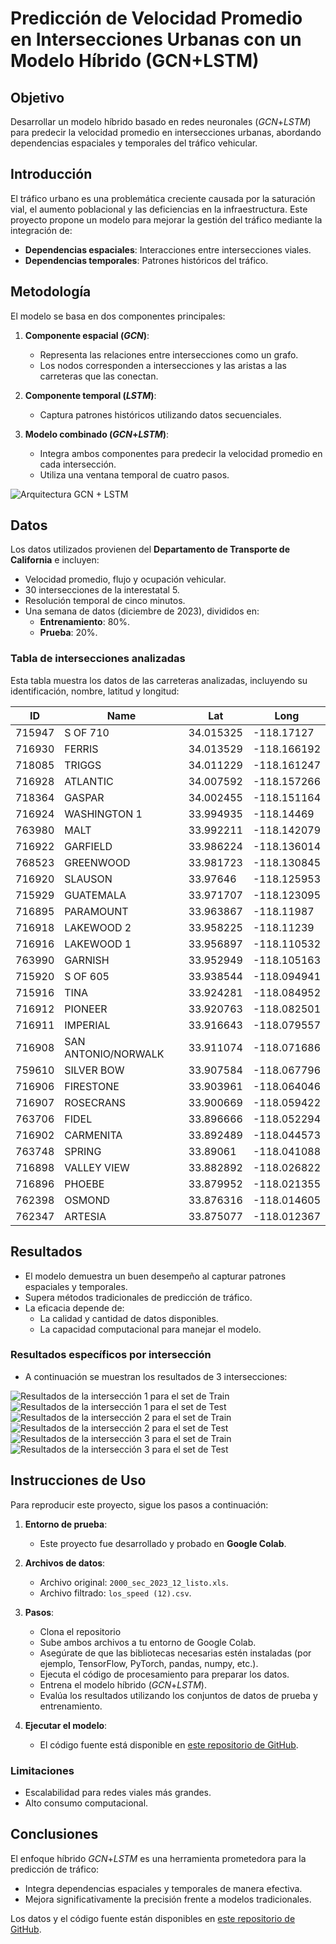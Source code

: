 # Predicción de Velocidad Promedio en Intersecciones Urbanas con un Modelo Híbrido (GCN+LSTM)

## Objetivo
Desarrollar un modelo híbrido basado en redes neuronales (*GCN*+*LSTM*) para predecir la velocidad promedio en intersecciones urbanas, abordando dependencias espaciales y temporales del tráfico vehicular.

## Introducción
El tráfico urbano es una problemática creciente causada por la saturación vial, el aumento poblacional y las deficiencias en la infraestructura. Este proyecto propone un modelo para mejorar la gestión del tráfico mediante la integración de:
- **Dependencias espaciales**: Interacciones entre intersecciones viales.
- **Dependencias temporales**: Patrones históricos del tráfico. 

## Metodología
El modelo se basa en dos componentes principales:

1. **Componente espacial (*GCN*)**:
   - Representa las relaciones entre intersecciones como un grafo.
   - Los nodos corresponden a intersecciones y las aristas a las carreteras que las conectan.

2. **Componente temporal (*LSTM*)**:
   - Captura patrones históricos utilizando datos secuenciales.

3. **Modelo combinado (*GCN*+*LSTM*)**:
   - Integra ambos componentes para predecir la velocidad promedio en cada intersección.
   - Utiliza una ventana temporal de cuatro pasos.
     
![Arquitectura GCN + LSTM](Figura_7.jpg)

## Datos
Los datos utilizados provienen del **Departamento de Transporte de California** e incluyen:
- Velocidad promedio, flujo y ocupación vehicular.
- 30 intersecciones de la interestatal 5.
- Resolución temporal de cinco minutos.
- Una semana de datos (diciembre de 2023), divididos en:
  - **Entrenamiento**: 80%.
  - **Prueba**: 20%.

### Tabla de intersecciones analizadas
Esta tabla muestra los datos de las carreteras analizadas, incluyendo su identificación, nombre, latitud y longitud:

| **ID**  | **Name**                | **Lat**      | **Long**       |
|---------|-------------------------|--------------|----------------|
| 715947  | S OF 710               | 34.015325    | -118.17127     |
| 716930  | FERRIS                 | 34.013529    | -118.166192    |
| 718085  | TRIGGS                 | 34.011229    | -118.161247    |
| 716928  | ATLANTIC               | 34.007592    | -118.157266    |
| 718364  | GASPAR                 | 34.002455    | -118.151164    |
| 716924  | WASHINGTON 1           | 33.994935    | -118.14469     |
| 763980  | MALT                   | 33.992211    | -118.142079    |
| 716922  | GARFIELD               | 33.986224    | -118.136014    |
| 768523  | GREENWOOD              | 33.981723    | -118.130845    |
| 716920  | SLAUSON                | 33.97646     | -118.125953    |
| 715929  | GUATEMALA              | 33.971707    | -118.123095    |
| 716895  | PARAMOUNT              | 33.963867    | -118.11987     |
| 716918  | LAKEWOOD 2             | 33.958225    | -118.11239     |
| 716916  | LAKEWOOD 1             | 33.956897    | -118.110532    |
| 763990  | GARNISH                | 33.952949    | -118.105163    |
| 715920  | S OF 605               | 33.938544    | -118.094941    |
| 715916  | TINA                   | 33.924281    | -118.084952    |
| 716912  | PIONEER                | 33.920763    | -118.082501    |
| 716911  | IMPERIAL               | 33.916643    | -118.079557    |
| 716908  | SAN ANTONIO/NORWALK    | 33.911074    | -118.071686    |
| 759610  | SILVER BOW             | 33.907584    | -118.067796    |
| 716906  | FIRESTONE              | 33.903961    | -118.064046    |
| 716907  | ROSECRANS              | 33.900669    | -118.059422    |
| 763706  | FIDEL                  | 33.896666    | -118.052294    |
| 716902  | CARMENITA              | 33.892489    | -118.044573    |
| 763748  | SPRING                 | 33.89061     | -118.041088    |
| 716898  | VALLEY VIEW            | 33.882892    | -118.026822    |
| 716896  | PHOEBE                 | 33.879952    | -118.021355    |
| 762398  | OSMOND                 | 33.876316    | -118.014605    |
| 762347  | ARTESIA                | 33.875077    | -118.012367    |

## Resultados
- El modelo demuestra un buen desempeño al capturar patrones espaciales y temporales.
- Supera métodos tradicionales de predicción de tráfico.
- La eficacia depende de:
  - La calidad y cantidad de datos disponibles.
  - La capacidad computacional para manejar el modelo.

### Resultados específicos por intersección
- A continuación se muestran los resultados de 3 intersecciones:

![Resultados de la intersección 1 para el set de Train](Figura_8A.png)
![Resultados de la intersección 1 para el set de Test](Figura_9A.png) 
![Resultados de la intersección 2 para el set de Train](Figura_10A.png) 
![Resultados de la intersección 2 para el set de Test](Figura_11A.png)
![Resultados de la intersección 3 para el set de Train](Figura_12A.png) 
![Resultados de la intersección 3 para el set de Test](Figura_13A.png)

## Instrucciones de Uso
Para reproducir este proyecto, sigue los pasos a continuación:

1. **Entorno de prueba**:
   - Este proyecto fue desarrollado y probado en **Google Colab**.

2. **Archivos de datos**:
   - Archivo original: `2000_sec_2023_12_listo.xls`.
   - Archivo filtrado: `los_speed (12).csv`.

3. **Pasos**:
   - Clona el repositorio
   - Sube ambos archivos a tu entorno de Google Colab.
   - Asegúrate de que las bibliotecas necesarias estén instaladas (por ejemplo, TensorFlow, PyTorch, pandas, numpy, etc.).
   - Ejecuta el código de procesamiento para preparar los datos.
   - Entrena el modelo híbrido (*GCN*+*LSTM*).
   - Evalúa los resultados utilizando los conjuntos de datos de prueba y entrenamiento.

4. **Ejecutar el modelo**:
   - El código fuente está disponible en [este repositorio de GitHub](https://github.com/tu_usuario/tu_repositorio).

### Limitaciones
- Escalabilidad para redes viales más grandes.
- Alto consumo computacional.

## Conclusiones
El enfoque híbrido *GCN*+*LSTM* es una herramienta prometedora para la predicción de tráfico:
- Integra dependencias espaciales y temporales de manera efectiva.
- Mejora significativamente la precisión frente a modelos tradicionales.

Los datos y el código fuente están disponibles en [este repositorio de GitHub](https://github.com/tu_usuario/tu_repositorio).

